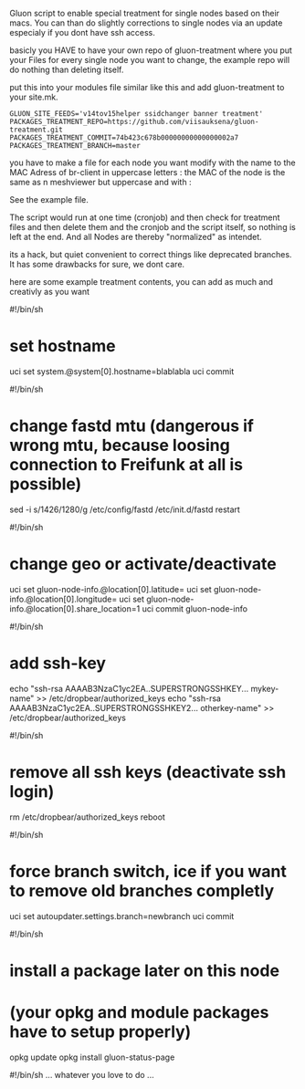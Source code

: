 Gluon script to enable special treatment for single nodes based on their macs.
You can than do slightly corrections to single nodes via an update especialy if you dont have ssh access.

basicly you HAVE to have your own repo of gluon-treatment where you put your Files for every single node you want to change,
the example repo will do nothing than deleting itself.

put this into your modules file similar like this and add gluon-treatment to your site.mk.
```
GLUON_SITE_FEEDS='v14tov15helper ssidchanger banner treatment'
PACKAGES_TREATMENT_REPO=https://github.com/viisauksena/gluon-treatment.git
PACKAGES_TREATMENT_COMMIT=74b423c678b00000000000000002a7
PACKAGES_TREATMENT_BRANCH=master
```

you have to make a file for each node you want modify with the name to the MAC Adress of br-client in uppercase letters : the MAC of the node is the same as n meshviewer but uppercase and with :


See the example file.

The script would run at one time (cronjob) and then check for treatment files and then delete them and the cronjob and the script itself, so nothing is left at the end.
And all Nodes are thereby "normalized" as intendet.

its a hack, but quiet convenient to correct things like deprecated branches. It has some drawbacks for sure, we dont care.

here are some example treatment contents, you can add as much and creativly as you want


#!/bin/sh
# set hostname
uci set system.@system[0].hostname=blablabla
uci commit

#!/bin/sh
# change fastd mtu (dangerous if wrong mtu, because loosing connection to Freifunk at all is possible)
sed -i s/1426/1280/g /etc/config/fastd
/etc/init.d/fastd restart

#!/bin/sh
# change geo or activate/deactivate
uci set gluon-node-info.@location[0].latitude=<LAT>
uci set gluon-node-info.@location[0].longitude=<LONG>
uci set gluon-node-info.@location[0].share_location=1
uci commit gluon-node-info

#!/bin/sh
# add ssh-key 
echo "ssh-rsa AAAAB3NzaC1yc2EA..SUPERSTRONGSSHKEY... mykey-name" >> /etc/dropbear/authorized_keys
echo "ssh-rsa AAAAB3NzaC1yc2EA..SUPERSTRONGSSHKEY2... otherkey-name" >> /etc/dropbear/authorized_keys

#!/bin/sh
# remove all ssh keys (deactivate ssh login)
rm /etc/dropbear/authorized_keys
reboot

#!/bin/sh
# force branch switch, ice if you want to remove old branches completly
uci set autoupdater.settings.branch=newbranch
uci commit

#!/bin/sh
# install a package later on this node
# (your opkg and module packages have to setup properly)
opkg update
opkg install gluon-status-page

#!/bin/sh
... whatever you love to do ...

